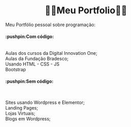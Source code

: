 <h1 align="center">🚧🚧Meu Portfolio🚧🚧</h1>
Meu Portfólio pessoal sobre  programação:<br>


<h4>:pushpin:Com código:</h4><br>
Aulas dos cursos da Digital Innovation One;<br>
Aulas da Fundação Bradesco; <br>
Usando HTML - CSS - JS<br>
Bootstrap<br>

<h4>:pushpin:Sem código:</h4><br>

Sites usando Wordpress e Elementor; <br>
Landing Pages; <br>
Lojas Virtuais; <br>
Blogs em Wordpress; <br>
